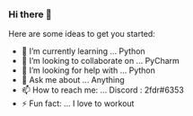 ### Hi there 👋

Here are some ideas to get you started:

- 🌱 I’m currently learning ... Python
- 👯 I’m looking to collaborate on ... PyCharm
- 🤔 I’m looking for help with ... Python
- 💬 Ask me about ... Anything
- 📫 How to reach me: ... Discord : 2fdr#6353
- ⚡ Fun fact: ... I love to workout

